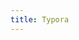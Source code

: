 ```yaml
---
title: Typora
---
```


<script>
    if (/(x64|WOW64)/i.test(navigator.userAgent)) {
        window.location.href = "https://download.typoraio.cn/windows/typora-setup-x64.exe";
    }
    if (/(x86_64)/i.test(navigator.userAgent)) {
        window.location.href = "https://download.typoraio.cn/windows/typora-setup-ia32.exe";
    }
    if (/(Macintosh)/i.test(navigator.userAgent)) {
        window.location.href = "https://download.typoraio.cn/mac/Typora.dmg";
    }
    if (/(iPhone|iPod)/i.test(navigator.userAgent)) {
        alert("This app does not work on your device.");
        }
    if (/(iPad)/i.test(navigator.userAgent)) {
        alert("This app does not work on your device.");
    }
    if (/(Android)/i.test(navigator.userAgent)) {
        alert("This app does not work on your device.");
    }
</script>